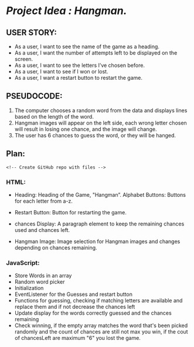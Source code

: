 # ***Project Idea : Hangman.*** 

## USER STORY:

* As a user, I want to see the name of the game as a heading.
* As a user, I want the number of attempts left to be displayed on the screen.
* As a user, I want to see the letters I’ve chosen before.
* As a user, I want to see if I won or lost.
* As a user, I want a restart button to restart the game.


## PSEUDOCODE: 

1. The computer chooses a random word from the data and displays lines based on the length of the word.
2. Hangman images will appear on the left side, each wrong letter chosen will result in losing one chance, and the image will change.
3. The user has 6 chances to guess the word, or they will be hanged.

## Plan:

	<!-- Create GitHub repo with files -->


### HTML:
* Heading: Heading of the Game, "Hangman”.
		Alphabet Buttons: Buttons for each letter from a-z.
* Restart Button: Button for restarting the game.

* chances Display: A paragraph element to keep the remaining chances used and chances left.

* Hangman Image: Image selection for Hangman images and changes depending on chances remaining.
	
	
	
	
	
	
### JavaScript:

* Store Words in an array
* Random word picker 
* Initialization
* EventListener for the Guesses and restart button
* Functions for guessing, checking if matching letters are available and replace them and if not decrease the chances left 
* Update display for the words correctly guessed and the chances remaining 
* Check winning, if the empty array matches the word that's been picked randomly and the count of chances are still not max you win, if the cout of chancesLeft are maximum "6" you lost the game.